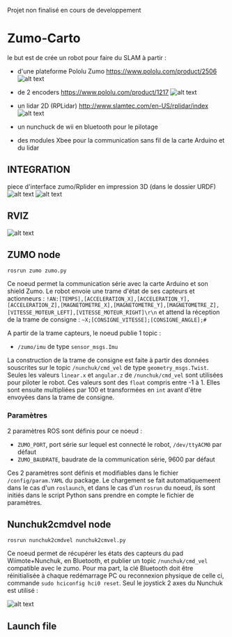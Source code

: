 Projet non finalisé en cours de developpement
# Zumo-Carto
le but est de crée un robot pour faire du SLAM à partir :

- d'une plateforme Pololu Zumo
<https://www.pololu.com/product/2506>
![alt text](https://a.pololu-files.com/picture/0J4110.1200.jpg?a2562fe9f34e986d0d194118dcff0d58)

-  de 2 encoders
<https://www.pololu.com/product/1217>
![alt text](https://a.pololu-files.com/picture/0J1201.1200.jpg?3efcdf66aef803038c8ce0035cd380fc)

- un lidar 2D (RPLidar)
<http://www.slamtec.com/en-US/rplidar/index>
![alt text](http://www.slamtec.com/static/media/2014/09/rplidar_overview.jpg)

- un nunchuck de wii en bluetooth pour le pilotage

- des modules Xbee pour la communication sans fil de la carte Arduino et du lidar

## INTEGRATION
piece d'interface zumo/Rplider en impression 3D (dans le dossier URDF)
![alt text](https://github.com/Rastafouille/Zumo-Carto/raw/master/galerie/3D.jpg)
![alt text](https://github.com/Rastafouille/Zumo-Carto/raw/master/galerie/robot.jpg)

## RVIZ
![alt text](https://github.com/Rastafouille/Zumo-Carto/raw/master/galerie/rviz.png)

## ZUMO node
	rosrun zumo zumo.py
Ce noeud permet la communication série avec la carte Arduino et son shield Zumo.
Le robot envoie une trame d'état de ses capteurs et actionneurs :
`!AN:[TEMPS],[ACCELERATION_X],[ACCELERATION_Y],[ACCELERATION_Z],[MAGNETOMETRE_X],[MAGNETOMETRE_Y],[MAGNETOMETRE_Z],[VITESSE_MOTEUR_LEFT],[VITESSE_MOTEUR_RIGHT]\r\n`
et attend la réception de la trame de consigne :
`~X;[CONSIGNE_VITESSE];[CONSIGNE_ANGLE];#`

A partir de la trame capteurs, le noeud publie 1 topic :
- `/zumo/imu` de type `sensor_msgs.Imu`


La construction de la trame de consigne est faite à partir des données souscrites sur le topic `/nunchuk/cmd_vel` de type `geometry_msgs.Twist`. Seules les valeurs `linear.x` et `angular.z` de `/nunchuk/cmd_vel` sont utilisées pour piloter le robot. Ces valeurs sont des `float` compris entre -1 à 1. Elles sont ensuite multipliées par 100 et transformées en `int` avant d'être envoyées dans la trame de consigne.

### Paramètres
2 paramètres ROS sont définis pour ce noeud :

- `ZUMO_PORT`, port série sur lequel est connecté le robot, `/dev/ttyACM0` par défaut
- `ZUMO_BAUDRATE`, baudrate de la communication série, 9600 par défaut

Ces 2 paramètres sont définis et modifiables dans le fichier `/config/param.YAML` du package. Le chargement se fait automatiquemeent dans le cas d'un `roslaunch`, et dans le cas d'un `rosrun` du noeud, ils sont initiés dans le script Python sans prendre en compte le fichier de paramètres.

## Nunchuk2cmdvel node 
	rosrun nunchuk2cmdvel nunchuk2cmvel.py
Ce noeud permet de récupérer les états des capteurs du pad Wiimote+Nunchuk, en Bluetooth, et publier un topic `/nunchuk/cmd_vel` compatible avec le zumo.
Pour ma part, la clé Bluetooth doit être réinitialisée à chaque redémarrage PC ou reconnexion physique de celle ci, commande `sudo hciconfig hci0 reset`.
Seul le joystick 2 axes du Nunchuk est utilisé :

![alt text](https://agita/cea-robotics/ros-zumo/raw/master/Galerie/pilotage.png)

## Launch file







 